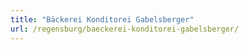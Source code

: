 ```yaml
---
title: "Bäckerei Konditorei Gabelsberger"
url: /regensburg/baeckerei-konditorei-gabelsberger/
---
```

